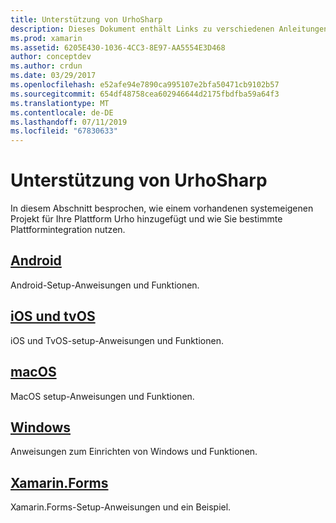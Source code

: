 ```yaml
---
title: Unterstützung von UrhoSharp
description: Dieses Dokument enthält Links zu verschiedenen Anleitungen, die beschreiben, wie einem vorhandenen systemeigenen Projekt für eine bestimmte Plattform Urho hinzugefügt. Es wird erläutert, Android, iOS, TvOS, MacOS, Windows und Xamarin.Forms.
ms.prod: xamarin
ms.assetid: 6205E430-1036-4CC3-8E97-AA5554E3D468
author: conceptdev
ms.author: crdun
ms.date: 03/29/2017
ms.openlocfilehash: e52afe94e7890ca995107e2bfa50471cb9102b57
ms.sourcegitcommit: 654df48758cea602946644d2175fbdfba59a64f3
ms.translationtype: MT
ms.contentlocale: de-DE
ms.lasthandoff: 07/11/2019
ms.locfileid: "67830633"
---
```

# <a name="urhosharp-platform-support"></a>Unterstützung von UrhoSharp

In diesem Abschnitt besprochen, wie einem vorhandenen systemeigenen Projekt für Ihre Plattform Urho hinzugefügt und wie Sie bestimmte Plattformintegration nutzen.

## <a name="androidgraphics-gamesurhosharpplatformandroidmd"></a>[Android](~/graphics-games/urhosharp/platform/android.md)

Android-Setup-Anweisungen und Funktionen.

## <a name="ios-and-tvosgraphics-gamesurhosharpplatformiosmd"></a>[iOS und tvOS](~/graphics-games/urhosharp/platform/ios.md)

iOS und TvOS-setup-Anweisungen und Funktionen.

## <a name="macosgraphics-gamesurhosharpplatformmacmd"></a>[macOS](~/graphics-games/urhosharp/platform/mac.md)

MacOS setup-Anweisungen und Funktionen.

## <a name="windowsgraphics-gamesurhosharpplatformwindowsmd"></a>[Windows](~/graphics-games/urhosharp/platform/windows.md)

Anweisungen zum Einrichten von Windows und Funktionen.

## <a name="xamarinformsgraphics-gamesurhosharpplatformxamarin-formsmd"></a>[Xamarin.Forms](~/graphics-games/urhosharp/platform/xamarin-forms.md)

Xamarin.Forms-Setup-Anweisungen und ein Beispiel.
